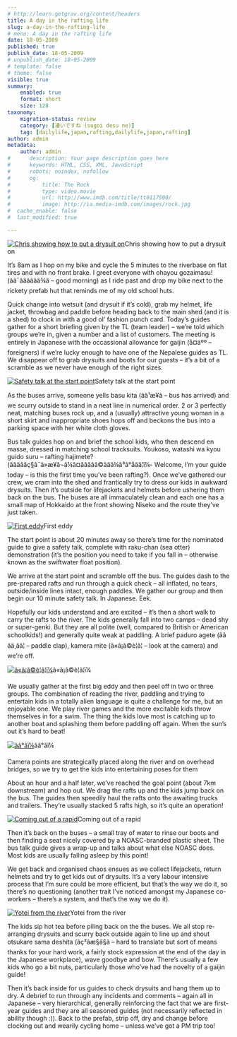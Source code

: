 ```yaml
---
# http://learn.getgrav.org/content/headers
title: A day in the rafting life
slug: a-day-in-the-rafting-life
# menu: A day in the rafting life
date: 18-05-2009
published: true
publish_date: 18-05-2009
# unpublish_date: 18-05-2009
# template: false
# theme: false
visible: true
summary:
    enabled: true
    format: short
    size: 128
taxonomy:
    migration-status: review
    category: [凄いですね (sugoi desu ne)]
    tag: [dailylife,japan,rafting,dailylife,japan,rafting]
author: admin
metadata:
    author: admin
#      description: Your page description goes here
#      keywords: HTML, CSS, XML, JavaScript
#      robots: noindex, nofollow
#      og:
#          title: The Rock
#          type: video.movie
#          url: http://www.imdb.com/title/tt0117500/
#          image: http://ia.media-imdb.com/images/rock.jpg
#  cache_enable: false
#  last_modified: true

---
```


[![Chris showing how to put a drysuit on](http://user47216.vs.easily.co.uk/wp-content/uploads/2009/05/20090510_7045-200x133.jpg "Drysuits")](http://user47216.vs.easily.co.uk/wp-content/uploads/2009/05/20090510_7045.jpg)Chris showing how to put a drysuit on



It’s 8am as I hop on my bike and cycle the 5 minutes to the riverbase on flat tires and with no front brake. I greet everyone with ohayou gozaimasu! (ã&#129;&#138;ã&#129;¯ã&#130;&#136;ã&#129;&#134;ã&#129;&#148;ã&#129;&#150;ã&#129;&#132;ã&#129;¾ã&#129;&#153; – good morning) as I ride past and drop my bike next to the rickety prefab hut that reminds me of my old school huts.

Quick change into wetsuit (and drysuit if it’s cold), grab my helmet, life jacket, throwbag and paddle before heading back to the main shed (and it is a shed) to clock in with a good ol’ fashion punch card. Today’s guides gather for a short briefing given by the TL (team leader) – we’re told which groups we’re in, given a number and a list of customers. The meeting is entirely in Japanese with the occassional allowance for gaijin (å¤&#150;äºº – foreigners) if we’re lucky enough to have one of the Nepalese guides as TL. We disappear off to grab drysuits and boots for our guests – it’s a bit of a scramble as we never have enough of the right sizes.

[![Safety talk at the start point](http://user47216.vs.easily.co.uk/wp-content/uploads/2009/05/20090510_7090-200x133.jpg "Start point")](http://user47216.vs.easily.co.uk/wp-content/uploads/2009/05/20090510_7090.jpg)Safety talk at the start point



As the buses arrive, someone yells basu kita (ã&#131;&#144;ã&#130;¹æ&#157;¥ã&#129;&#159; – bus has arrived) and we scurry outside to stand in a neat line in numerical order. 2 or 3 perfectly neat, matching buses rock up, and a (usually) attractive young woman in a short skirt and inappropriate shoes hops off and beckons the bus into a parking space with her white cloth gloves.

Bus talk guides hop on and brief the school kids, who then descend en masse, dressed in matching school tracksuits. Youkoso, watashi wa kyou guido suru – rafting hajimete? (ã&#130;&#136;ã&#129;&#134;ã&#129;&#147;ã&#129;&#157;ã&#128;&#129;ç§&#129;ã&#129;¯ä»&#138;æ&#151;¥ã&#130;¬ã&#131;¼ã&#130;¤ã&#131;&#137;ã&#129;&#153;ã&#130;&#139;ã&#128;&#130;ã&#131;©ã&#131;&#149;ã&#131;&#129;ã&#131;¼ã&#131;³ã&#130;°å&#136;&#157;ã&#130;&#129;ã&#129;¦ï¼&#159;- Welcome, I’m your guide today – is this the first time you’ve been rafting?). Once we’ve gathered our crew, we cram into the shed and frantically try to dress our kids in awkward drysuits. Then it’s outside for lifejackets and helmets before ushering them back on the bus. The buses are all immaculately clean and each one has a small map of Hokkaido at the front showing Niseko and the route they’ve just taken.

[![First eddy](http://user47216.vs.easily.co.uk/wp-content/uploads/2009/05/20090510_7126-133x200.jpg "First eddy")](http://user47216.vs.easily.co.uk/wp-content/uploads/2009/05/20090510_7126.jpg)First eddy



The start point is about 20 minutes away so there’s time for the nominated guide to give a safety talk, complete with raku-chan (sea otter) demonstration (it’s the position you need to take if you fall in – otherwise known as the swiftwater float position).

We arrive at the start point and scramble off the bus. The guides dash to the pre-prepared rafts and run through a quick check – all inflated, no tears, outside/inside lines intact, enough paddles. We gather our group and then begin our 10 minute safety talk. In Japanese. Eek.

Hopefully our kids understand and are excited – it’s then a short walk to carry the rafts to the river. The kids generally fall into two camps – dead shy or super-genki. But they are all polite (well, compared to British or American schoolkids!) and generally quite weak at paddling. A brief paduro agete (ã&#131;&#145;ã&#131;&#133;ã&#131;­ä¸&#138;ã&#129;&#146;ã&#129;¦ – paddle clap), kamera mite (ã&#130;«ã&#131;¡ã&#131;©è¦&#139;ã&#129;¦ – look at the camera) and we’re off.

[![ã&#130;«ã&#131;¡ã&#131;©è¦&#139;ã&#129;¦ï¼&#129;](http://user47216.vs.easily.co.uk/wp-content/uploads/2009/05/20090510_7199-200x133.jpg "Camera mite")](http://user47216.vs.easily.co.uk/wp-content/uploads/2009/05/20090510_7199.jpg)ã&#130;«ã&#131;¡ã&#131;©è¦&#139;ã&#129;¦ï¼&#129;



We usually gather at the first big eddy and then peel off in two or three groups. The combination of reading the river, paddling and trying to entertain kids in a totally alien language is quite a challenge for me, but an enjoyable one. We play river games and the more excitable kids throw themselves in for a swim. The thing the kids love most is catching up to another boat and splashing them before paddling off again. When the sun’s out it’s hard to beat!

[![ã&#130;&#132;ã&#129;°ã&#129;&#132;ï¼&#129;](http://user47216.vs.easily.co.uk/wp-content/uploads/2009/05/20090510_7321-200x133.jpg "Camera mite")](http://user47216.vs.easily.co.uk/wp-content/uploads/2009/05/20090510_7321.jpg)ã&#130;&#132;ã&#129;°ã&#129;&#132;ï¼&#129;



Camera points are strategically placed along the river and on overhead bridges, so we try to get the kids into entertaining poses for them

About an hour and a half later, we’ve reached the goal point (about 7km downstream) and hop out. We drag the rafts up and the kids jump back on the bus. The guides then speedily haul the rafts onto the awaiting trucks and trailers. They’re usually stacked 5 rafts high, so it’s quite an operation!

[![Coming out of a rapid](http://user47216.vs.easily.co.uk/wp-content/uploads/2009/05/20090510_7264-200x133.jpg "Rafting")](http://user47216.vs.easily.co.uk/wp-content/uploads/2009/05/20090510_7264.jpg)Coming out of a rapid



Then it’s back on the buses – a small tray of water to rinse our boots and then finding a seat nicely covered by a NOASC-branded plastic sheet. The bus talk guide gives a wrap-up and talks about what else NOASC does. Most kids are usually falling asleep by this point!

We get back and organised chaos ensues as we collect lifejackets, return helmets and try to get kids out of drysuits. It’s a very labour intensive process that I’m sure could be more efficient, but that’s the way we do it, so there’s no questioning (another trait I’ve noticed amongst my Japanese co-workers – there’s a system, and that’s the way we do it).

[![Yotei from the river](http://user47216.vs.easily.co.uk/wp-content/uploads/2009/05/20090510_7289-133x200.jpg "Rafting with Yotei")](http://user47216.vs.easily.co.uk/wp-content/uploads/2009/05/20090510_7289.jpg)Yotei from the river



The kids sip hot tea before piling back on the the buses. We all stop re-arranging drysuits and scurry back outside again to line up and shout otsukare sama deshita (ã&#129;&#138;ç&#150;²ã&#130;&#140;æ§&#152;ã&#129;§ã&#129;&#153; – hard to translate but sort of means thanks for your hard work, a fairly stock expression at the end of the day in the Japanese workplace), wave goodbye and bow. There’s usually a few kids who go a bit nuts, particularly those who’ve had the novelty of a gaijin guide!

Then it’s back inside for us guides to check drysuits and hang them up to dry. A debrief to run through any incidents and comments – again all in Japanese – very hierarchical, generally reinforcing the fact that we are first-year guides and they are all seasoned guides (not necessarily reflected in ability though :)). Back to the prefab, strip off, dry and change before clocking out and wearily cycling home – unless we’ve got a PM trip too!